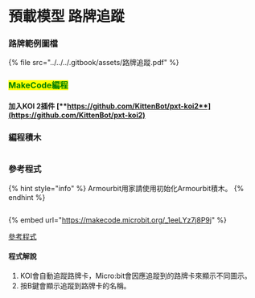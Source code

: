 # 預載模型 路牌追蹤

### 路牌範例圖檔

{% file src="../../../.gitbook/assets/路牌追蹤.pdf" %}

### <mark style="color:green;">MakeCode編程</mark>

#### 加入KOI 2插件 [**https://github.com/KittenBot/pxt-koi2**](https://github.com/KittenBot/pxt-koi2)

### 編程積木

<figure><img src="https://files.gitbook.com/v0/b/gitbook-x-prod.appspot.com/o/spaces%2FsN6MlwBFbL3P67FzMMyL%2Fuploads%2Fg8gveE0DC4idrYoORQEx%2Fimage.png?alt=media&#x26;token=97b18306-46f0-43d8-8aba-690e1ac10ca3" alt=""><figcaption></figcaption></figure>

### 參考程式

{% hint style="info" %}
Armourbit用家請使用初始化Armourbit積木。
{% endhint %}

<figure><img src="https://files.gitbook.com/v0/b/gitbook-x-prod.appspot.com/o/spaces%2F6uJvpXC43onNIIwhMlWo%2Fuploads%2FPGyECwlPd2M3JqUBLDfO%2Fimage.png?alt=media&#x26;token=662ace3f-a8eb-4fbf-8a10-1d9643c88b1e" alt=""><figcaption></figcaption></figure>

{% embed url="https://makecode.microbit.org/_1eeLYz7j8P9j" %}

[參考程式](https://makecode.microbit.org/\_1eeLYz7j8P9j)

#### 程式解說

1. KOI會自動追蹤路牌卡，Micro:bit會因應追蹤到的路牌卡來顯示不同圖示。
2. 按B鍵會顯示追蹤到路牌卡的名稱。
